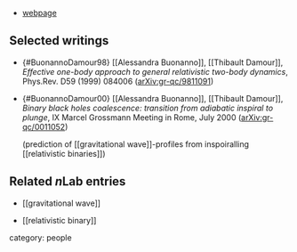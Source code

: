 

* [webpage](http://www.aei.mpg.de/1282509/Homepage_of_Alessandra_Buonanno)

## Selected writings

* {#BuonannoDamour98} [[Alessandra Buonanno]], [[Thibault Damour]], _Effective one-body approach to general relativistic two-body dynamics_, Phys.Rev. D59 (1999) 084006 ([arXiv:gr-qc/9811091](http://arxiv.org/abs/gr-qc/9811091))

* {#BuonannoDamour00} [[Alessandra Buonanno]], [[Thibault Damour]], _Binary black holes coalescence: transition from adiabatic inspiral to plunge_, IX Marcel Grossmann Meeting in Rome, July 2000 ([arXiv:gr-qc/0011052](http://arxiv.org/abs/gr-qc/0011052))


  (prediction of [[gravitational wave]]-profiles from inspoiralling [[relativistic binaries]]) 

## Related $n$Lab entries

* [[gravitational wave]]

* [[relativistic binary]]

category: people